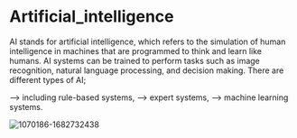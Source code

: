 # Artificial_intelligence

AI stands for artificial intelligence, which refers to the simulation of human intelligence in machines that are programmed to think and learn like humans.
AI systems can be trained to perform tasks such as image recognition, natural language processing, and decision making.
There are different types of AI; 

--> including rule-based systems, 
--> expert systems, 
--> machine learning systems.

![1070186-1682732438](https://user-images.githubusercontent.com/104912872/218781396-32bc3811-3e2a-4167-8518-fa7165df0da0.png)
